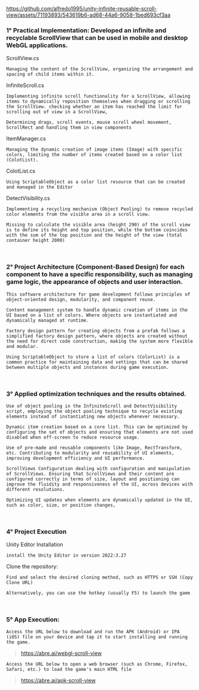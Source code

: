 


https://github.com/alfredo1995/unity-infinite-reusable-scroll-view/assets/71193893/543619b6-ad68-44a6-9058-1bed693cf3aa




<h3> 1° Practical Implementation: Developed an infinite and recyclable ScrollView that can be used in mobile and desktop WebGL applications. </h3> 

ScrollView.cs

    Managing the content of the ScrollView, organizing the arrangement and spacing of child items within it.    
   
InfiniteScroll.cs

    Implementing infinite scroll functionality for a ScrollView, allowing items to dynamically reposition themselves when dragging or scrolling the ScrollView. checking whether an item has reached the limit for scrolling out of view in a ScrollView,
            
    Determining drags, scroll events, mouse scroll wheel movement, ScrollRect and handling them in view components        

ItemManager.cs

    Managing the dynamic creation of image items (Image) with specific colors, limiting the number of items created based on a color list (ColotList).

ColotList.cs
    
    Using ScriptableObject as a color list resource that can be created and managed in the Editor

DetectVisibility.cs

    Implementing a recycling mechanism (Object Pooling) to remove recycled color elements from the visible area in a scroll view. 
    
    Missing to calculate the visible area (height 290) of the scroll view is to define its height and top position, while the bottom coincides with the sum of the top position and the height of the view (total container height 2000)
    
<br>
<h3> 2° Project Architecture (Component-Based Design) for each component to have a specific responsibility, such as managing game logic, the appearance of objects and user interaction. </h3> 

    This software architecture for game development follows principles of object-oriented design, modularity, and component reuse.    

    Content management system to handle dynamic creation of items in the UI based on a list of colors. Where objects are instantiated and dynamically managed at runtime.
    
    Factory design pattern for creating objects from a prefab follows a simplified factory design pattern, where objects are created without the need for direct code construction, making the system more flexible and modular.
    
    Using ScriptableObject to store a list of colors (ColorList) is a common practice for maintaining data and settings that can be shared between multiple objects and instances during game execution.
<br>
<h3> 3° Applied optimization techniques and the results obtained. </h3>

    Use of object pooling in the InfiniteScroll and DetectVisibility script, employing the object pooling technique to recycle existing elements instead of instantiating new objects whenever necessary.
    
    Dynamic item creation based on a core list. This can be optimized by configuring the set of objects and ensuring that elements are not used disabled when off-screen to reduce resource usage.
    
    Use of pre-made and reusable components like Image, RectTransform, etc. Contributing to modularity and reusability of UI elements, improving development efficiency and UI performance.
    
    ScrollViews Configuration dealing with configuration and manipulation of ScrollViews. Ensuring that ScrollViews and their content are configured correctly in terms of size, layout and positioning can improve the fluidity and responsiveness of the UI, across devices with different resolutions.

    Optimizing UI updates when elements are dynamically updated in the UI, such as color, size, or position changes,
    
<br>  
<h3> 4° Project Execution </h3> 

Unity Editor Installation

    install the Unity Editor in version 2022:3.27

Clone the repository:

    Find and select the desired cloning method, such as HTTPS or SSH (Copy Clone URL)

    Alternatively, you can use the hotkey (usually F5) to launch the game
 
<br>
<h3> 5° App Execution: </h3> 

    Access the URL below to download and run the APK (Android) or IPA (iOS) file on your device and tap it to start installing and running the game. 
> https://abre.ai/webgl-scroll-view   

    Access the URL below to open a web browser (such as Chrome, Firefox, Safari, etc.) to load the game's main HTML file 
> https://abre.ai/apk-scroll-view
